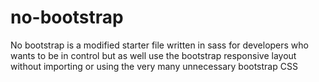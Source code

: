 # no-bootstrap
No bootstrap is a modified starter file written in sass for developers who wants to be in control but as well use the bootstrap responsive layout without importing or using the very many unnecessary bootstrap CSS
